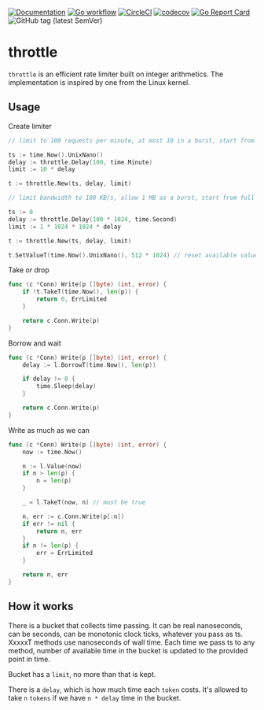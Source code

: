 [![Documentation](https://pkg.go.dev/badge/nikand.dev/go/throttle)](https://pkg.go.dev/nikand.dev/go/throttle?tab=doc)
[![Go workflow](https://github.com/nikandfor/throttle/actions/workflows/go.yml/badge.svg)](https://github.com/nikandfor/throttle/actions/workflows/go.yml)
[![CircleCI](https://circleci.com/gh/nikandfor/throttle.svg?style=svg)](https://circleci.com/gh/nikandfor/throttle)
[![codecov](https://codecov.io/gh/nikandfor/throttle/branch/master/graph/badge.svg)](https://codecov.io/gh/nikandfor/throttle)
[![Go Report Card](https://goreportcard.com/badge/nikand.dev/go/throttle)](https://goreportcard.com/report/nikand.dev/go/throttle)
![GitHub tag (latest SemVer)](https://img.shields.io/github/v/tag/nikandfor/throttle?sort=semver)

# throttle

`throttle` is an efficient rate limiter built on integer arithmetics.
The implementation is inspired by one from the Linux kernel.

## Usage

Create limiter
```go
// limit to 100 requests per minute, at most 10 in a burst, start from 0 tokens available

ts := time.Now().UnixNano()
delay := throttle.Delay(100, time.Minute)
limit := 10 * delay

t := throttle.New(ts, delay, limit)

// limit bandwidth to 100 KB/s, allow 1 MB as a burst, start from full burst available

ts := 0
delay := throttle.Delay(100 * 1024, time.Second)
limit := 1 * 1024 * 1024 * delay

t := throttle.New(ts, delay, limit)

t.SetValueT(time.Now().UnixNano(), 512 * 1024) // reset available value to 512 KB
```

Take or drop
```go
func (c *Conn) Write(p []byte) (int, error) {
	if !t.TakeT(time.Now(), len(p)) {
		return 0, ErrLimited
	}

	return c.Conn.Write(p)
}
```

Borrow and wait
```go
func (c *Conn) Write(p []byte) (int, error) {
	delay := l.BorrowT(time.Now(), len(p))

	if delay != 0 {
		time.Sleep(delay)
	}

	return c.Conn.Write(p)
}
```

Write as much as we can
```go
func (c *Conn) Write(p []byte) (int, error) {
	now := time.Now()

	n := l.Value(now)
	if n > len(p) {
		n = len(p)
	}

	_ = l.TakeT(now, n) // must be true

	n, err := c.Conn.Write(p[:n])
	if err != nil {
		return n, err
	}
	if n != len(p) {
		err = ErrLimited
	}

	return n, err
}
```

## How it works

There is a bucket that collects time passing.
It can be real nanoseconds, can be seconds, can be monotonic clock ticks, whatever you pass as ts.
XxxxxT methods use nanoseconds of wall time.
Each time we pass ts to any method, number of available time in the bucket is updated to the provided point in time.

Bucket has a `limit`, no more than that is kept.

There is a `delay`, which is how much time each `token` costs.
It's allowed to take `n` `tokens` if we have `n * delay` time in the bucket.
